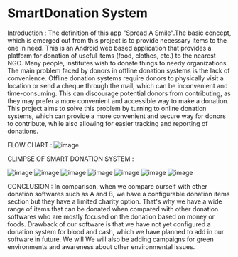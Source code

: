# SmartDonation System 
Introduction :
The definition of this app "Spread A Smile".The basic concept, which is emerged out from this project is to provide necessary items to the one in need.
This is an Android web based application that provides a platform for donation of useful items (food, clothes, etc.) to the nearest NGO. Many people,
institutes wish to donate things to needy organizations. 
The main problem faced by donors in offline donation systems is the lack of convenience. Offline donation systems require donors to physically visit
a location or send a cheque through the mail, which can be inconvenient and time-consuming. This can discourage potential donors from contributing, 
as they may prefer a more convenient and accessible way to make a donation. This project aims to solve this problem by turning to online donation systems,
which can provide a more convenient and secure way for donors to contribute, while also allowing for easier tracking and reporting of donations.

FLOW CHART : 
![image](https://github.com/decodepriyanka/SmartDonation/assets/64683009/f5f8a097-575b-4d2b-9cae-71268deda937)

GLIMPSE OF SMART DONATION SYSTEM :

![image](https://github.com/decodepriyanka/SmartDonation/assets/64683009/2a607b99-a81b-4303-90ea-50596844d3c1)
![image](https://github.com/decodepriyanka/SmartDonation/assets/64683009/d2cbb37e-9df9-4043-b78d-51e107ec5cf2)
![image](https://github.com/decodepriyanka/SmartDonation/assets/64683009/b7aa30f8-f04d-4798-8bcd-31acbac2b381)
![image](https://github.com/decodepriyanka/SmartDonation/assets/64683009/457c3895-079b-4d99-984f-4e8251de6ef9)
![image](https://github.com/decodepriyanka/SmartDonation/assets/64683009/565623bc-122e-4c8c-a84e-7e8f8280250f)
![image](https://github.com/decodepriyanka/SmartDonation/assets/64683009/c563e580-b1d9-4365-ab87-7a6e9495b448)
![image](https://github.com/decodepriyanka/SmartDonation/assets/64683009/59d2ff82-d31d-4aad-8b56-f93082847fc3)

CONCLUSION : 
In comparison, when we compare ourself with other donation softwares such as A and B, we have a configurable donation items section but they have a limited charity option. That's why we have a wide range of items that can be donated when compared with other donation softwares who are mostly focused on the donation based on money or foods. 
Drawback of our software is that we have not yet configured a donation system for blood and cash, which we have planned to add in our software in future. We will
We will also be adding campaigns for green environments and awareness about other environmental issues.

